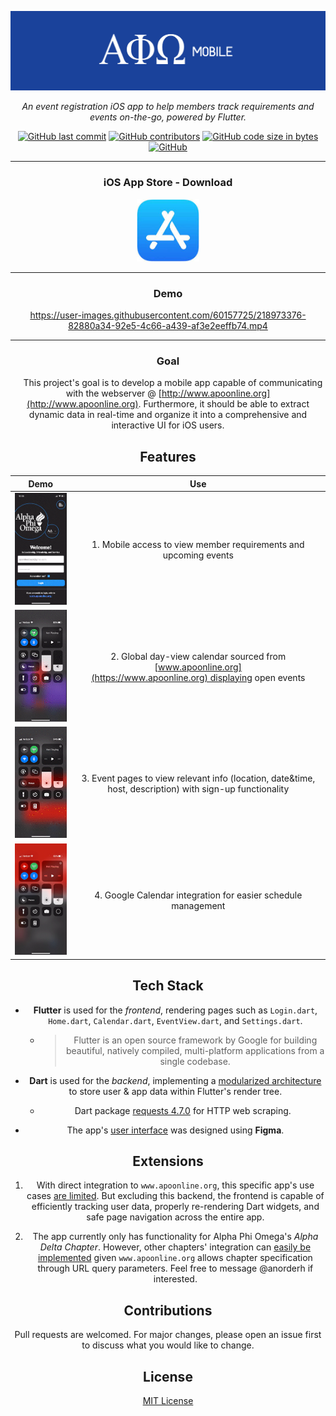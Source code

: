 <div style="text-align: center;">

![banner](banner.png)

<div align="center"><em>An event registration iOS app to help members track requirements and events on-the-go, powered by Flutter.</em></div>
<p></p>

<div align="center">

  <a href="">![GitHub last commit](https://img.shields.io/github/last-commit/anorderh/alpha_phi_omega_mobile)</a>
  <a href="">![GitHub contributors](https://img.shields.io/github/contributors/anorderh/alpha_phi_omega_mobile)</a>
  <a href="">![GitHub code size in bytes](https://img.shields.io/github/languages/code-size/anorderh/alpha_phi_omega_mobile)</a>
  <a href="">![GitHub](https://img.shields.io/github/license/anorderh/alpha_phi_omega_mobile)</a>

</div>

---

### iOS App Store - Download

[<img src="appstore.jpg" title="" alt="image" width="100">](https://apps.apple.com/us/app/alpha-phi-omega-mobile/id1637918626)

---

### Demo

https://user-images.githubusercontent.com/60157725/218973376-82880a34-92e5-4c66-a439-af3e2eeffb74.mp4

---

### Goal

    This project's goal is to develop a mobile app capable of communicating with the webserver @ [http://www.apoonline.org](http://www.apoonline.org). Furthermore, it should be able to extract dynamic data in real-time and organize it into a comprehensive and interactive UI for iOS users.

## Features

| Demo                                                                                          | Use                                                                                                            |
| --------------------------------------------------------------------------------------------- | -------------------------------------------------------------------------------------------------------------- |
| <img title="" src="demogifs/intro.gif" alt="intro" width="200">                               | 1. Mobile access to view member requirements and upcoming events                                               |
| <img title="" src="demogifs/calendarView.gif" alt="calendar" width="200" data-align="center"> | 2. Global day-view calendar sourced from [www.apoonline.org](https://www.apoonline.org) displaying open events |
| <img src="demogifs/eventView.gif" title="" alt="events" width="200">                          | 3. Event pages to view relevant info (location, date&time, host, description) with sign-up functionality       |
| <img src="demogifs/googleIntegration.gif" title="" alt="googleCalendar" width="200">          | 4. Google Calendar integration for easier schedule management                                                  |

## Tech Stack

* **Flutter** is used for the *frontend*, rendering pages such as `Login.dart`, `Home.dart`, `Calendar.dart`, `EventView.dart`, and `Settings.dart`.
  
  * > Flutter is an open source framework by Google for building beautiful, natively compiled, multi-platform applications from a single codebase.

* **Dart** is used for the *backend*, implementing a <u>modularized architecture</u> to store user & app data within Flutter's render tree.
  
  * Dart package [requests 4.7.0](https://pub.dev/packages/requests) for HTTP web scraping.

* The app's [user interface](https://drive.google.com/file/d/1KhqZ1vQyiHId7aefMGnJIE2o6Vi0O1Yr/view?usp=sharing) was designed using **Figma**. 

## Extensions

1. With direct integration to `www.apoonline.org`, this specific app's use cases <u>are limited</u>. But excluding this backend, the frontend is capable of efficiently tracking user data, properly re-rendering Dart widgets, and safe page navigation across the entire app.

2. The app currently only has functionality for Alpha Phi Omega's *Alpha Delta Chapter*. However, other chapters' integration can <u>easily be implemented</u> given `www.apoonline.org` allows chapter specification through URL query parameters. Feel free to message @anorderh if interested.

## Contributions

Pull requests are welcomed. For major changes, please open an issue first to discuss what you would like to change.

## License

[MIT License](LICENSE)
